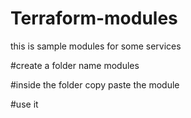 # Terraform-modules
this is sample modules for some services

#create a folder name modules

#inside the folder copy paste the module 

#use it
